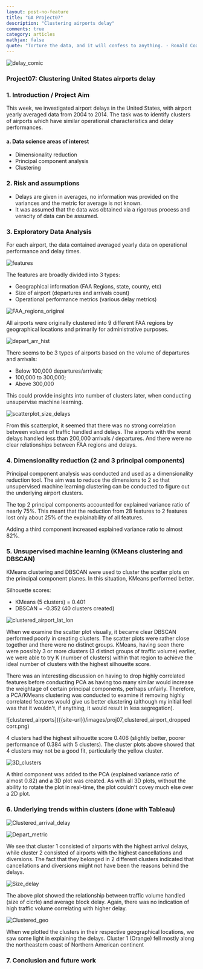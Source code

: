 ```yaml
---
layout: post-no-feature
title: "GA Project07"
description: "Clustering airports delay"
comments: true
category: articles
mathjax: false
quote: "Torture the data, and it will confess to anything. - Ronald Coase, Economics, Nobel Prize Laureate"
---
```


![delay_comic]({{site-url}}/images/proj07_comic.jpg)

### Project07: Clustering United States airports delay

### 1. Introduction / Project Aim

This week, we investigated airport delays in the United States, with airport yearly averaged data from 2004 to 2014. The task was to identify clusters of airports which have similar operational characteristics and delay performances.

#### a. Data science areas of interest

- Dimensionality reduction
- Principal component analysis
- Clustering

### 2. Risk and assumptions

- Delays are given in averages, no information was provided on the variances and the metric for average is not known.
- It was assumed that the data was obtained via a rigorous process and veracity of data can be assumed.

### 3. Exploratory Data Analysis

For each airport, the data contained averaged yearly data on operational performance and delay times.

![features]({{site-url}}/images/proj07_features.png)

The features are broadly divided into 3 types:

- Geographical information (FAA Regions, state, county, etc)
- Size of airport (departures and arrivals count)
- Operational performance metrics (various delay metrics)

![FAA_regions_original]({{site-url}}/images/proj07_original_FAA_REGIONS.png)

All airports were originally clustered into 9 different FAA regions by geographical locations and primarily for administrative purposes.

![depart_arr_hist]({{site-url}}/images/proj07_hist_depart_arr.png)

There seems to be 3 types of airports based on the volume of departures and arrivals:

- Below 100,000 departures/arrivals; 
- 100,000 to 300,000;
- Above 300,000

This could provide insights into number of clusters later, when conducting unsupervise machine learning.

![scatterplot_size_delays]({{site-url}}/images/proj07_scatterplot_delay_traffic.png)

From this scatterplot, it seemed that there was no strong correlation between volume of traffic handled and delays. The airports with the worst delays handled less than 200,000 arrivals / departures. And there were no clear relationships between FAA regions and delays.

### 4. Dimensionality reduction (2 and 3 principal components)

Principal component analysis was conducted and used as a dimensionality reduction tool. The aim was to reduce the dimensions to 2 so that unsupervised machine learning clustering can be conducted to figure out the underlying airport clusters.

The top 2 principal components accounted for explained variance ratio of nearly 75%. This meant that the reduction from 28 features to 2 features lost only about 25% of the explainability of all features.

Adding a third component increased explained variance ratio to almost 82%.

### 5. Unsupervised machine learning (KMeans clustering and DBSCAN)

KMeans clustering and DBSCAN were used to cluster the scatter plots on the principal component planes. In this situation, KMeans performed better.

Silhouette scores:
- KMeans (5 clusters) = 0.401
- DBSCAN = -0.352 (40 clusters created)

![clustered_airport_lat_lon]({{site-url}}/images/proj07_clustered_airport_lat_lon_all.png)

When we examine the scatter plot visually, it became clear DBSCAN performed poorly in creating clusters. The scatter plots were rather close together and there were no distinct groups. KMeans, having seen there were possibly 3 or more clusters (3 distinct groups of traffic volume) earlier, we were able to try K (number of clusters) within that region to achieve the ideal number of clusters with the highest silhouette score.

There was an interesting discussion on having to drop highly correlated features before conducting PCA as having too many similar would increase the weightage of certain principal components, perhaps unfairly. Therefore, a PCA/KMeans clustering was conducted to examine if removing highly correlated features would give us better clustering (although my initial feel was that it wouldn't, if anything, it would result in less segregation).

![clustered_airports]({{site-url}}/images/proj07_clustered_airport_dropped corr.png)

4 clusters had the highest silhouette score 0.406 (slightly better, poorer performance of 0.384 with 5 clusters). The cluster plots above showed that 4 clusters may not be a good fit, particularly the yellow cluster.

![3D_clusters]({{site-url}}/images/proj07_3D_pca_kmeans.png)

A third component was added to the PCA (explained variance ratio of almost 0.82) and a 3D plot was created. As with all 3D plots, without the ability to rotate the plot in real-time, the plot couldn't covey much else over a 2D plot.

### 6. Underlying trends within clusters (done with Tableau)

![Clustered_arrival_delay]({{site-url}}/images/proj07_clustered_arrival_delays.png)

![Depart_metric]({{site-url}}/images/proj07_depart_metric.png)

We see that cluster 1 consisted of airports with the highest arrival delays, while cluster 2 consisted of airports with the highest cancellations and diversions. The fact that they belonged in 2 different clusters indicated that cancellations and diversions might not have been the reasons behind the delays.

![Size_delay]({{site-url}}/images/proj07_size_delay.png)

The above plot showed the relationship between traffic volume handled (size of cicrle) and average block delay. Again, there was no indication of high traffic volume correlating with higher delay.

![Clustered_geo]({{site-url}}/images/proj07_clustered_airports.png)

When we plotted the clusters in their respective geographical locations, we saw some light in explaining the delays. Cluster 1 (Orange) fell mostly along the northeastern coast of Northern American continent

### 7. Conclusion and future work

